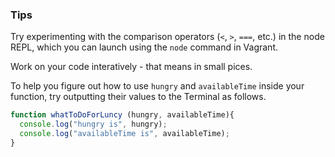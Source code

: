 ### Tips

Try experimenting with the comparison operators (`<`, `>`, `===`, etc.) in the node REPL, which you can launch using the `node` command in Vagrant.

Work on your code interatively - that means in small pices.

To help you figure out how to use `hungry` and `availableTime` inside your function, try outputting their values to the Terminal as follows.

```javascript
function whatToDoForLuncy (hungry, availableTime){
  console.log("hungry is", hungry);
  console.log("availableTime is", availableTime);
}
```